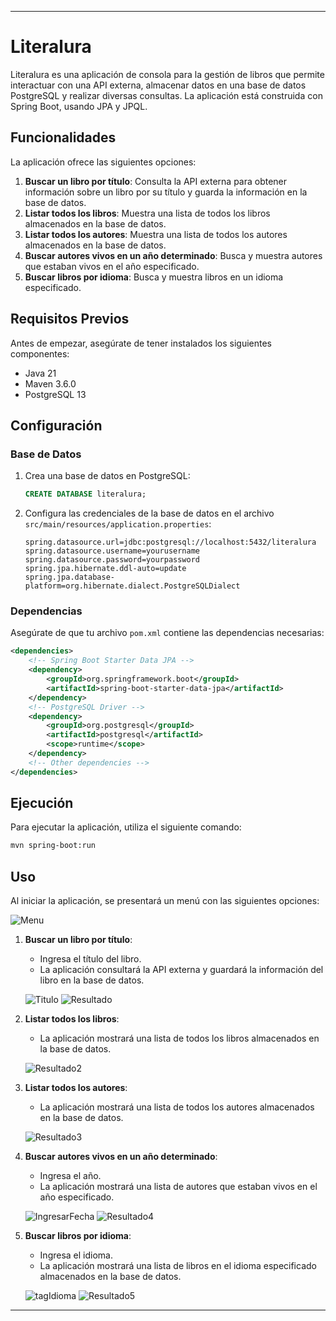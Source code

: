 
---

# Literalura

Literalura es una aplicación de consola para la gestión de libros que permite interactuar con una API externa, almacenar datos en una base de datos PostgreSQL y realizar diversas consultas. La aplicación está construida con Spring Boot, usando JPA y JPQL.

## Funcionalidades

La aplicación ofrece las siguientes opciones:

1. **Buscar un libro por título**: Consulta la API externa para obtener información sobre un libro por su título y guarda la información en la base de datos.
2. **Listar todos los libros**: Muestra una lista de todos los libros almacenados en la base de datos.
3. **Listar todos los autores**: Muestra una lista de todos los autores almacenados en la base de datos.
4. **Buscar autores vivos en un año determinado**: Busca y muestra autores que estaban vivos en el año especificado.
5. **Buscar libros por idioma**: Busca y muestra libros en un idioma especificado.

## Requisitos Previos

Antes de empezar, asegúrate de tener instalados los siguientes componentes:

- Java 21 
- Maven 3.6.0  
- PostgreSQL 13 

## Configuración

### Base de Datos

1. Crea una base de datos en PostgreSQL:

   ```sql
   CREATE DATABASE literalura;
   ```

2. Configura las credenciales de la base de datos en el archivo `src/main/resources/application.properties`:

   ```properties
   spring.datasource.url=jdbc:postgresql://localhost:5432/literalura
   spring.datasource.username=yourusername
   spring.datasource.password=yourpassword
   spring.jpa.hibernate.ddl-auto=update
   spring.jpa.database-platform=org.hibernate.dialect.PostgreSQLDialect
   ```

### Dependencias

Asegúrate de que tu archivo `pom.xml` contiene las dependencias necesarias:

```xml
<dependencies>
    <!-- Spring Boot Starter Data JPA -->
    <dependency>
        <groupId>org.springframework.boot</groupId>
        <artifactId>spring-boot-starter-data-jpa</artifactId>
    </dependency>
    <!-- PostgreSQL Driver -->
    <dependency>
        <groupId>org.postgresql</groupId>
        <artifactId>postgresql</artifactId>
        <scope>runtime</scope>
    </dependency>
    <!-- Other dependencies -->
</dependencies>
```

## Ejecución

Para ejecutar la aplicación, utiliza el siguiente comando:

```bash
mvn spring-boot:run
```

## Uso

Al iniciar la aplicación, se presentará un menú con las siguientes opciones:

![Menu](assets/image.png)

1. **Buscar un libro por título**:
   - Ingresa el título del libro.
   - La aplicación consultará la API externa y guardará la información del libro en la base de datos.

   ![Titulo](assets/image-1.png)
   ![Resultado](assets/image-2.png)

2. **Listar todos los libros**:
   - La aplicación mostrará una lista de todos los libros almacenados en la base de datos.

   ![Resultado2](assets/image-3.png)

3. **Listar todos los autores**:
   - La aplicación mostrará una lista de todos los autores almacenados en la base de datos.

   ![Resultado3](assets/image-4.png)

4. **Buscar autores vivos en un año determinado**:
   - Ingresa el año.
   - La aplicación mostrará una lista de autores que estaban vivos en el año especificado.

   ![IngresarFecha](assets/image-5.png)
   ![Resultado4](assets/image-6.png)

5. **Buscar libros por idioma**:
   - Ingresa el idioma.
   - La aplicación mostrará una lista de libros en el idioma especificado almacenados en la base de datos.

   ![tagIdioma](assets/image-7.png)
   ![Resultado5](assets/image-8.png)



---






